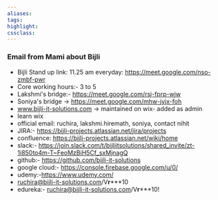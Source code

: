 ```yaml
---
aliases:  
tags:
highlight:  
cssclass:
---
```


### Email from Mami about Bijli
- Bijli Stand up link: 11.25 am everyday: https://meet.google.com/nso-zmbf-pwr
- Core working hours:- 3 to 5
- Lakshmi's bridge:-  https://meet.google.com/rsj-fprp-wjw
- Soniya's bridge → https://meet.google.com/mhw-jyjx-foh
- www.bijli-it-solutions.com -> maintained on wix- added as admin
- learn wix
- official email: ruchira, lakshmi.hiremath, soniya, contact nihit
- JIRA:- https://bijli-projects.atlassian.net/jira/projects
- confluence: https://bijli-projects.atlassian.net/wiki/home
- slack:- https://join.slack.com/t/bijliitsolutions/shared_invite/zt-1i850to4m-T~FeoMzBiH5Cf_sxMjnagQ
- github:- https://github.com/bijli-it-solutions
- google cloud:- https://console.firebase.google.com/u/0/
- udemy:-https://www.udemy.com/
- ruchira@bijli-it-solutions.com/V**r*****10
- edureka:- ruchira@bijli-it-solutions.com/V**r*****10!


